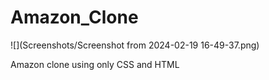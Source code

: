 # Amazon_Clone
![](Screenshots/Screenshot from 2024-02-19 16-49-37.png)

Amazon clone using only CSS and HTML
